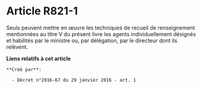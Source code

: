 # Article R821-1

Seuls peuvent mettre en œuvre les techniques de recueil de renseignement mentionnées au titre V du présent livre les agents
individuellement désignés et habilités par le ministre ou, par délégation, par le directeur dont ils relèvent.

**Liens relatifs à cet article**

	**Créé par**:

	  - Décret n°2016-67 du 29 janvier 2016 - art. 1
